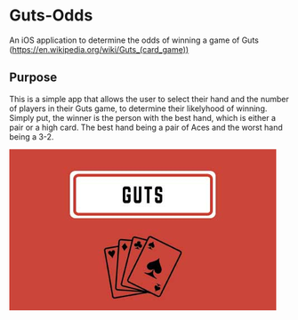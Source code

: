 # Guts-Odds
An iOS application to determine the odds of winning a game of Guts  (https://en.wikipedia.org/wiki/Guts_(card_game))


## Purpose 
This is a simple app that allows the user to select their hand and the number of players in their Guts game, to determine their likelyhood of winning. 
Simply put, the winner is the person with the best hand, which is either a pair or a high card. The best hand being a pair of Aces and the worst hand being a 3-2.

![image](https://raw.githubusercontent.com/cmulloy14/Guts-Odds/master/Guts%20Odds/Guts-Icon.jpg)

